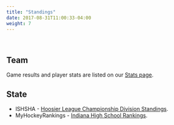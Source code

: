 ```yaml
---
title: "Standings"
date: 2017-08-31T11:00:33-04:00
weight: 7
---
```

<div class="sponsorcontainer">
  <a id="standings-a1" href="#"><img id="standings-s1" class="image sponsor"></a>
  <a id="standings-a2" href="#"><img id="standings-s2" class="image sponsor"></a>
</div>

Team
----
Game results and player stats are listed on our [Stats page](#stats).

State
-----
* ISHSHA - [Hoosier League Championship Division Standings](http://www.ishsha.com/standings/show/3502270?subseason=418058).
* MyHockeyRankings - [Indiana High School Rankings](http://myhockeyrankings.com/rank.php?y=2017&a=4&v=768&g=0).
